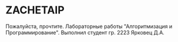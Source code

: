 # ZACHETAIP
Пожалуйста, прочтите.
Лабораторные работы "Алгоритмизация и Программирование". Выполнил студент гр. 2223 Ярковец Д.А.
